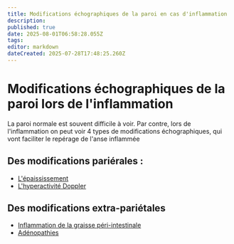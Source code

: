 ```yaml
---
title: Modifications échographiques de la paroi en cas d'inflammation
description: 
published: true
date: 2025-08-01T06:58:28.055Z
tags: 
editor: markdown
dateCreated: 2025-07-28T17:48:25.260Z
---
```


# Modifications échographiques de la paroi lors de l'inflammation
La paroi normale est souvent difficile à voir.
Par contre, lors de l'inflammation on peut voir 4 types de modifications échographiques, qui vont faciliter le repérage de l'anse inflammée

## Des modifications pariérales :
- [L'épaississement](/bases/paroi_inflammee/epaississement)
- [L'hyperactivité Doppler](/bases/paroi_inflammee/doppler)

## Des modifications extra-pariétales
- [Inflammation de la graisse péri-intestinale](/bases/paroi_inflammee/graisse)
- [Adénopathies](/bases/paroi_inflammee/adp)